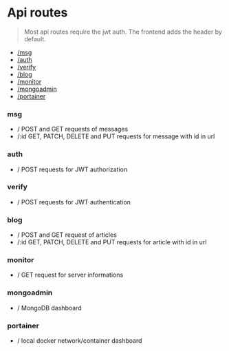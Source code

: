 # Api routes

> Most api routes require the jwt auth. The frontend adds the header by default. 

- [/msg](#msg)
- [/auth](#auth)
- [/verify](#verify)
- [/blog](#blog)
- [/monitor](#monitor)
- [/mongoadmin](#mongoadmin)
- [/portainer](#portainer)

### msg

- / POST and GET requests of messages
- /:id GET, PATCH, DELETE and PUT requests for message with id in url

### auth

- / POST requests for JWT authorization

### verify

- / POST requests for JWT authentication

### blog

- / POST and GET request of articles
- /:id GET, PATCH, DELETE and PUT requests for article with id in url

### monitor

- / GET request for server informations

### mongoadmin

- / MongoDB dashboard

### portainer

- / local docker network/container dashboard

